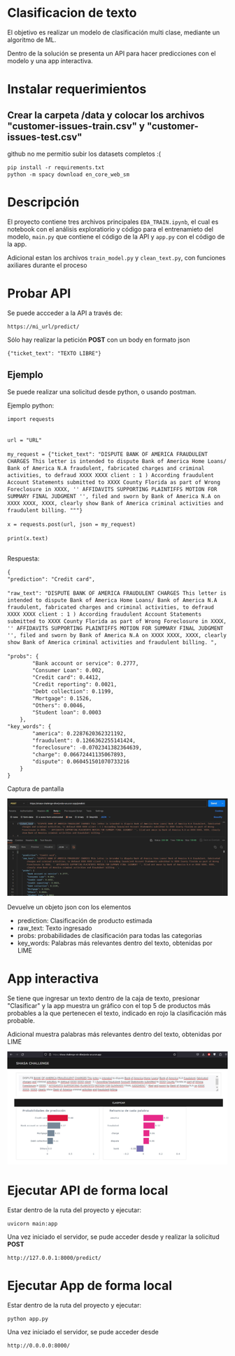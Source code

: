 # Clasificacion de texto

El objetivo es realizar un modelo de clasificación multi clase, mediante un algoritmo de ML.

Dentro de la solución se presenta un API para hacer predicciones con el modelo y una app interactiva.


# Instalar requerimientos

## Crear la carpeta /data y colocar los archivos **"customer-issues-train.csv"** y **"customer-issues-test.csv"**
github no me permitio subir los datasets completos :(


```
pip install -r requirements.txt
python -m spacy download en_core_web_sm

```

# Descripción

El proyecto contiene tres archivos principales `EDA_TRAIN.ipynb`, el cual es notebook con el análisis exploratiorio y código para el entrenamieto del modelo, `main.py` que contiene el código de la API y `app.py` con el código de la app.

Adicional estan los archivos `train_model.py` y `clean_text.py`, con funciones axiliares durante el proceso

# Probar API

Se puede accceder a la API a través de:

```
https://mi_url/predict/

```
Sólo hay realizar la petición **POST** con un body en formato json

```
{"ticket_text": "TEXTO LIBRE"}

```

## Ejemplo

Se puede realizar una solicitud desde python, o usando postman.


Ejemplo python:
```
import requests


url = "URL"

my_request = {"ticket_text": "DISPUTE BANK OF AMERICA FRAUDULENT CHARGES This letter is intended to dispute Bank of America Home Loans/ Bank of America N.A fraudulent, fabricated charges and criminal activities, to defraud XXXX XXXX client : 1 ) According fraudulent Account Statements submitted to XXXX County Florida as part of Wrong Foreclosure in XXXX, '' AFFIDAVITS SUPPORTING PLAINTIFFS MOTION FOR SUMMARY FINAL JUDGMENT '', filed and sworn by Bank of America N.A on XXXX XXXX, XXXX, clearly show Bank of America criminal activities and fraudulent billing. """}

x = requests.post(url, json = my_request)

print(x.text)


```

Respuesta:

```
{
"prediction": "Credit card",

"raw_text": "DISPUTE BANK OF AMERICA FRAUDULENT CHARGES This letter is intended to dispute Bank of America Home Loans/ Bank of America N.A fraudulent, fabricated charges and criminal activities, to defraud XXXX XXXX client : 1 ) According fraudulent Account Statements submitted to XXXX County Florida as part of Wrong Foreclosure in XXXX, '' AFFIDAVITS SUPPORTING PLAINTIFFS MOTION FOR SUMMARY FINAL JUDGMENT '', filed and sworn by Bank of America N.A on XXXX XXXX, XXXX, clearly show Bank of America criminal activities and fraudulent billing. ",

"probs": {
        "Bank account or service": 0.2777,
        "Consumer Loan": 0.002,
        "Credit card": 0.4412,
        "Credit reporting": 0.0021,
        "Debt collection": 0.1199,
        "Mortgage": 0.1526,
        "Others": 0.0046,
        "Student loan": 0.0003
    },
"key_words": {
        "america": 0.2287620362321192,
        "fraudulent": 0.1266362255141424,
        "foreclosure": -0.0702341382364639,
        "charge": 0.06672441135067893,
        "dispute": 0.060451501070733216
    }
}
```

Captura de pantalla

![Referencia](api.JPG)


Devuelve un objeto json con los elementos
* prediction: Clasificación de producto estimada
* raw_text: Texto ingresado
* probs: probabilidades de clasificación para todas las categorias
* key_words: Palabras más relevantes dentro del texto, obtenidas por LIME



# App interactiva

Se tiene que ingresar un texto dentro de la caja de texto, presionar "Clasificar" y la app muestra un gráfico con el top 5 de productos más probables a la que pertenecen el texto, indicado en rojo la clasificación más probable.

Adicional muestra palabras más relevantes dentro del texto, obtenidas por LIME


![App](app.jpg)


# Ejecutar API de forma local
Estar dentro de la ruta del proyecto y ejecutar:

```
uvicorn main:app
```

Una vez iniciado el servidor, se pude acceder desde y realizar la solicitud **POST**

```
http://127.0.0.1:8000/predict/

```


# Ejecutar App de forma local
Estar dentro de la ruta del proyecto y ejecutar:

```
python app.py
```

Una vez iniciado el servidor, se pude acceder desde 

```
http://0.0.0.0:8000/

```

